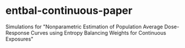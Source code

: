 # entbal-continuous-paper
Simulations for "Nonparametric Estimation of Population Average Dose-Response Curves using Entropy Balancing Weights for Continuous Exposures"
